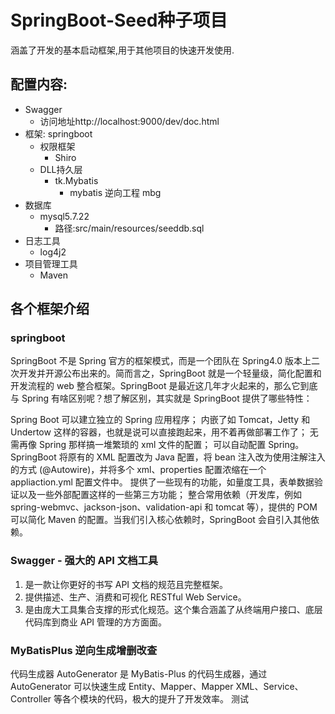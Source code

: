 # SpringBoot-Seed种子项目
涵盖了开发的基本启动框架,用于其他项目的快速开发使用.

## 配置内容:
- Swagger
    - 访问地址http://localhost:9000/dev/doc.html
- 框架: springboot
    - 权限框架
        - Shiro
    - DLL持久层
        - tk.Mybatis
            - mybatis 逆向工程 mbg
- 数据库
    - mysql5.7.22
        - 路径:src/main/resources/seeddb.sql
- 日志工具 
    - log4j2
- 项目管理工具
    - Maven
        
## 各个框架介绍

### springboot
SpringBoot 不是 Spring 官方的框架模式，而是一个团队在 Spring4.0 版本上二次开发并开源公布出来的。简而言之，SpringBoot 就是一个轻量级，简化配置和开发流程的 web 整合框架。SpringBoot 是最近这几年才火起来的，那么它到底与 Spring 有啥区别呢？想了解区别，其实就是 SpringBoot 提供了哪些特性：

Spring Boot 可以建立独立的 Spring 应用程序；
内嵌了如 Tomcat，Jetty 和 Undertow 这样的容器，也就是说可以直接跑起来，用不着再做部署工作了；
无需再像 Spring 那样搞一堆繁琐的 xml 文件的配置；
可以自动配置 Spring。SpringBoot 将原有的 XML 配置改为 Java 配置，将 bean 注入改为使用注解注入的方式 (@Autowire)，并将多个 xml、properties 配置浓缩在一个 appliaction.yml 配置文件中。
提供了一些现有的功能，如量度工具，表单数据验证以及一些外部配置这样的一些第三方功能；
整合常用依赖（开发库，例如 spring-webmvc、jackson-json、validation-api 和 tomcat 等），提供的 POM 可以简化 Maven 的配置。当我们引入核心依赖时，SpringBoot 会自引入其他依赖。

### Swagger - 强大的 API 文档工具
1. 是一款让你更好的书写 API 文档的规范且完整框架。
2. 提供描述、生产、消费和可视化 RESTful Web Service。
3. 是由庞大工具集合支撑的形式化规范。这个集合涵盖了从终端用户接口、底层代码库到商业 API 管理的方方面面。

### MyBatisPlus 逆向生成增删改查

代码生成器
AutoGenerator 是 MyBatis-Plus 的代码生成器，通过 AutoGenerator 可以快速生成 Entity、Mapper、Mapper XML、Service、Controller 等各个模块的代码，极大的提升了开发效率。
测试